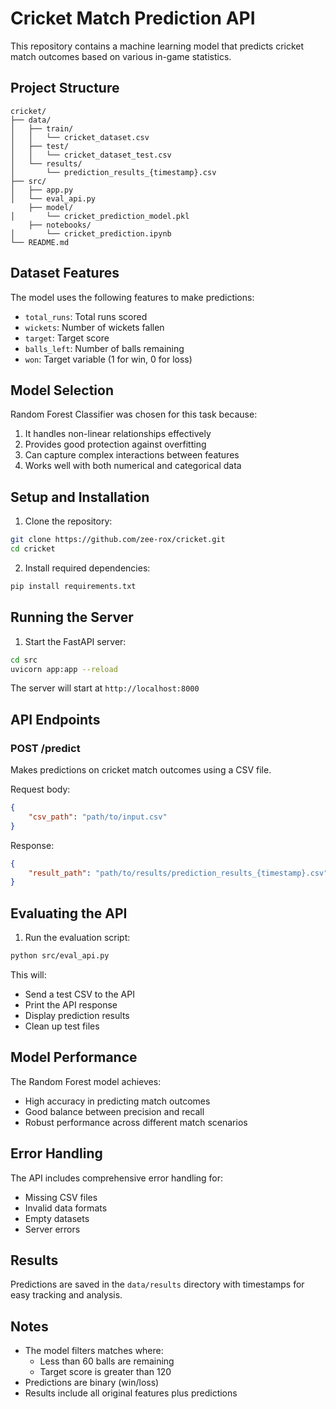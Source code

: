 # Cricket Match Prediction API

This repository contains a machine learning model that predicts cricket match outcomes based on various in-game statistics.

## Project Structure

```
cricket/
├── data/
│   ├── train/
│   │   └── cricket_dataset.csv
│   ├── test/
│   │   └── cricket_dataset_test.csv
│   └── results/
│       └── prediction_results_{timestamp}.csv
├── src/
│   ├── app.py
│   └── eval_api.py
    ├── model/
│       └── cricket_prediction_model.pkl
    ├── notebooks/
│       └── cricket_prediction.ipynb
└── README.md
```

## Dataset Features

The model uses the following features to make predictions:
- `total_runs`: Total runs scored
- `wickets`: Number of wickets fallen
- `target`: Target score
- `balls_left`: Number of balls remaining
- `won`: Target variable (1 for win, 0 for loss)

## Model Selection

Random Forest Classifier was chosen for this task because:
1. It handles non-linear relationships effectively
2. Provides good protection against overfitting
3. Can capture complex interactions between features
4. Works well with both numerical and categorical data

## Setup and Installation

1. Clone the repository:
```bash
git clone https://github.com/zee-rox/cricket.git
cd cricket
```

2. Install required dependencies:
```bash
pip install requirements.txt
```

## Running the Server

1. Start the FastAPI server:
```bash
cd src
uvicorn app:app --reload
```

The server will start at `http://localhost:8000`

## API Endpoints

### POST /predict
Makes predictions on cricket match outcomes using a CSV file.

Request body:
```json
{
    "csv_path": "path/to/input.csv"
}
```

Response:
```json
{
    "result_path": "path/to/results/prediction_results_{timestamp}.csv"
}
```

## Evaluating the API

1. Run the evaluation script:
```bash
python src/eval_api.py
```

This will:
- Send a test CSV to the API
- Print the API response
- Display prediction results
- Clean up test files

## Model Performance

The Random Forest model achieves:
- High accuracy in predicting match outcomes
- Good balance between precision and recall
- Robust performance across different match scenarios

## Error Handling

The API includes comprehensive error handling for:
- Missing CSV files
- Invalid data formats
- Empty datasets
- Server errors

## Results

Predictions are saved in the `data/results` directory with timestamps for easy tracking and analysis.

## Notes

- The model filters matches where:
  - Less than 60 balls are remaining
  - Target score is greater than 120
- Predictions are binary (win/loss)
- Results include all original features plus predictions
